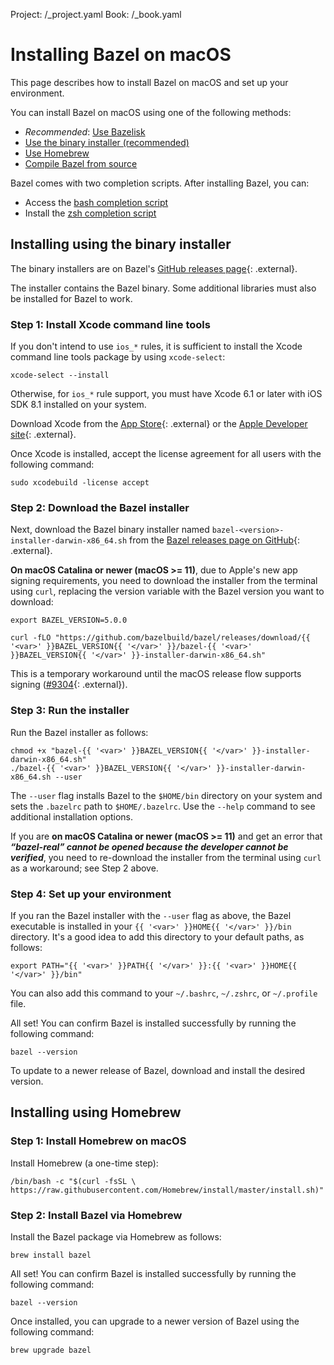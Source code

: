 Project: /_project.yaml
Book: /_book.yaml

# Installing Bazel on macOS

This page describes how to install Bazel on macOS and set up your environment.

You can install Bazel on macOS using one of the following methods:

*   *Recommended*: [Use Bazelisk](/install/bazelisk)
*   [Use the binary installer (recommended)](#install-with-installer-mac-os-x)
*   [Use Homebrew](#install-on-mac-os-x-homebrew)
*   [Compile Bazel from source](/install/compile-source)

Bazel comes with two completion scripts. After installing Bazel, you can:

*   Access the [bash completion script](/install/completion#bash)
*   Install the [zsh completion script](/install/completion#zsh)

<h2 id="install-with-installer-mac-os-x">Installing using the binary installer</h2>

The binary installers are on Bazel's
[GitHub releases page](https://github.com/bazelbuild/bazel/releases){: .external}.

The installer contains the Bazel binary. Some additional libraries
must also be installed for Bazel to work.

### Step 1: Install Xcode command line tools

If you don't intend to use `ios_*` rules, it is sufficient to install the Xcode
command line tools package by using `xcode-select`:

```posix-terminal
xcode-select --install
```

Otherwise, for `ios_*` rule support, you must have Xcode 6.1 or later with iOS
SDK 8.1 installed on your system.

Download Xcode from the
[App Store](https://apps.apple.com/us/app/xcode/id497799835){: .external} or the
[Apple Developer site](https://developer.apple.com/download/more/?=xcode){: .external}.

Once Xcode is installed, accept the license agreement for all users with the
following command:

```posix-terminal
sudo xcodebuild -license accept
```

### Step 2: Download the Bazel installer

Next, download the Bazel binary installer named
`bazel-<version>-installer-darwin-x86_64.sh` from the
[Bazel releases page on GitHub](https://github.com/bazelbuild/bazel/releases){: .external}.

**On macOS Catalina or newer (macOS >= 11)**, due to Apple's new app signing requirements,
you need to download the installer from the terminal using `curl`, replacing
the version variable with the Bazel version you want to download:

```posix-terminal
export BAZEL_VERSION=5.0.0

curl -fLO "https://github.com/bazelbuild/bazel/releases/download/{{ '<var>' }}BAZEL_VERSION{{ '</var>' }}/bazel-{{ '<var>' }}BAZEL_VERSION{{ '</var>' }}-installer-darwin-x86_64.sh"
```

This is a temporary workaround until the macOS release flow supports
signing ([#9304](https://github.com/bazelbuild/bazel/issues/9304){: .external}).

### Step 3: Run the installer

Run the Bazel installer as follows:

```posix-terminal
chmod +x "bazel-{{ '<var>' }}BAZEL_VERSION{{ '</var>' }}-installer-darwin-x86_64.sh"
./bazel-{{ '<var>' }}BAZEL_VERSION{{ '</var>' }}-installer-darwin-x86_64.sh --user
```

The `--user` flag installs Bazel to the `$HOME/bin` directory on your system and
sets the `.bazelrc` path to `$HOME/.bazelrc`. Use the `--help` command to see
additional installation options.

If you are **on macOS Catalina or newer (macOS >= 11)** and get an error that _**“bazel-real” cannot be
opened because the developer cannot be verified**_, you need to re-download
the installer from the terminal using `curl` as a workaround; see Step 2 above.

### Step 4: Set up your environment

If you ran the Bazel installer with the `--user` flag as above, the Bazel
executable is installed in your `{{ '<var>' }}HOME{{ '</var>' }}/bin` directory.
It's a good idea to add this directory to your default paths, as follows:

```posix-terminal
export PATH="{{ '<var>' }}PATH{{ '</var>' }}:{{ '<var>' }}HOME{{ '</var>' }}/bin"
```

You can also add this command to your `~/.bashrc`, `~/.zshrc`, or `~/.profile`
file.

All set! You can confirm Bazel is installed successfully by running the
following command:

```posix-terminal
bazel --version
```
To update to a newer release of Bazel, download and install the desired version.

<h2 id="install-on-mac-os-x-homebrew">Installing using Homebrew</h2>

### Step 1: Install Homebrew on macOS

Install Homebrew (a one-time step):

```posix-terminal
/bin/bash -c "$(curl -fsSL \
https://raw.githubusercontent.com/Homebrew/install/master/install.sh)"
```

### Step 2: Install Bazel via Homebrew

Install the Bazel package via Homebrew as follows:

```posix-terminal
brew install bazel
```

All set! You can confirm Bazel is installed successfully by running the
following command:

```posix-terminal
bazel --version
```

Once installed, you can upgrade to a newer version of Bazel using the
following command:

```posix-terminal
brew upgrade bazel
```
